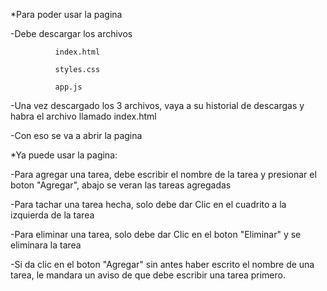 *Para poder usar la pagina

-Debe descargar los archivos 

              index.html
              
              styles.css
              
              app.js
              
-Una vez descargado los 3 archivos, vaya a su historial de descargas y habra el archivo llamado index.html

-Con eso se va a abrir la pagina

*Ya puede usar la pagina:

-Para agregar una tarea, debe escribir el nombre de la tarea y presionar el boton "Agregar", abajo se veran las tareas agregadas

-Para tachar una tarea hecha, solo debe dar Clic en el cuadrito a la izquierda de la tarea 

-Para eliminar una tarea, solo debe dar Clic en el boton "Eliminar" y se eliminara la tarea

-Si da clic en el boton "Agregar" sin antes haber escrito el nombre de una tarea, le mandara un aviso de que debe escribir una tarea primero.
